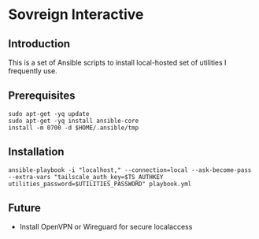 # Sovreign Interactive

## Introduction

This is a set of Ansible scripts to install local-hosted set of utilities I frequently use.

## Prerequisites

```shell
sudo apt-get -yq update
sudo apt-get -yq install ansible-core
install -m 0700 -d $HOME/.ansible/tmp
```

## Installation

```shell
ansible-playbook -i "localhost," --connection=local --ask-become-pass --extra-vars "tailscale_auth_key=$TS_AUTHKEY utilities_password=$UTILITIES_PASSWORD" playbook.yml
```

## Future

- Install OpenVPN or Wireguard for secure localaccess
